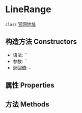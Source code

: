 # LineRange
`class` [官网地址](https://microsoft.github.io/monaco-editor/docs.html#classes/editor.LineRange.html)

## 构造方法 Constructors
+ 语法: ``
+ 参数: ``
+ 返回值: `-`
## 属性 Properties
## 方法 Methods